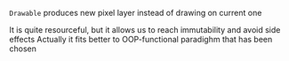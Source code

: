 `Drawable` produces new pixel layer instead of drawing on current one

It is quite resourceful, but it allows us to reach immutability and avoid side effects
Actually it fits better to OOP-functional paradighm that has been chosen